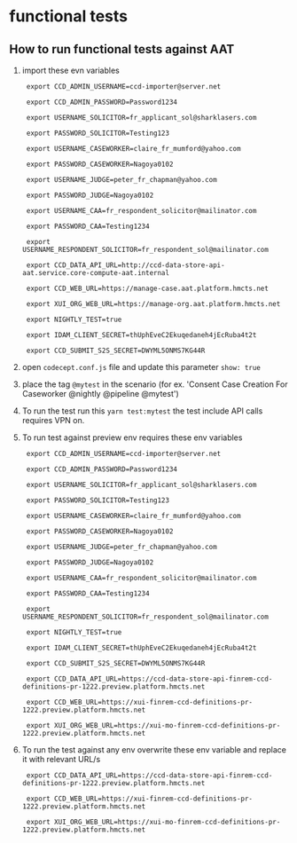 # functional tests


## How to run functional tests against AAT


1) import these evn variables

        export CCD_ADMIN_USERNAME=ccd-importer@server.net
        
        export CCD_ADMIN_PASSWORD=Password1234
        
        export USERNAME_SOLICITOR=fr_applicant_sol@sharklasers.com
        
        export PASSWORD_SOLICITOR=Testing123
        
        export USERNAME_CASEWORKER=claire_fr_mumford@yahoo.com
        
        export PASSWORD_CASEWORKER=Nagoya0102
        
        export USERNAME_JUDGE=peter_fr_chapman@yahoo.com
        
        export PASSWORD_JUDGE=Nagoya0102
        
        export USERNAME_CAA=fr_respondent_solicitor@mailinator.com
        
        export PASSWORD_CAA=Testing1234
        
        export USERNAME_RESPONDENT_SOLICITOR=fr_respondent_sol@mailinator.com
        
        export CCD_DATA_API_URL=http://ccd-data-store-api-aat.service.core-compute-aat.internal
        
        export CCD_WEB_URL=https://manage-case.aat.platform.hmcts.net
        
        export XUI_ORG_WEB_URL=https://manage-org.aat.platform.hmcts.net
        
        export NIGHTLY_TEST=true
        
        export IDAM_CLIENT_SECRET=thUphEveC2Ekuqedaneh4jEcRuba4t2t
        
        export CCD_SUBMIT_S2S_SECRET=DWYML5ONMS7KG44R

2) open `codecept.conf.js` file and update this parameter `show: true`

3) place the tag `@mytest` in the scenario  (for ex. 'Consent Case Creation For Caseworker @nightly @pipeline @mytest')

4) To run the test run this `yarn test:mytest` 
        the test include API calls requires VPN on.

5) To run test against preview env requires these env variables
        
        export CCD_ADMIN_USERNAME=ccd-importer@server.net
          
        export CCD_ADMIN_PASSWORD=Password1234
        
        export USERNAME_SOLICITOR=fr_applicant_sol@sharklasers.com
        
        export PASSWORD_SOLICITOR=Testing123
        
        export USERNAME_CASEWORKER=claire_fr_mumford@yahoo.com
        
        export PASSWORD_CASEWORKER=Nagoya0102
        
        export USERNAME_JUDGE=peter_fr_chapman@yahoo.com
        
        export PASSWORD_JUDGE=Nagoya0102
        
        export USERNAME_CAA=fr_respondent_solicitor@mailinator.com
        
        export PASSWORD_CAA=Testing1234
        
        export USERNAME_RESPONDENT_SOLICITOR=fr_respondent_sol@mailinator.com
        
        export NIGHTLY_TEST=true
        
        export IDAM_CLIENT_SECRET=thUphEveC2Ekuqedaneh4jEcRuba4t2t
        
        export CCD_SUBMIT_S2S_SECRET=DWYML5ONMS7KG44R

        export CCD_DATA_API_URL=https://ccd-data-store-api-finrem-ccd-definitions-pr-1222.preview.platform.hmcts.net
        
        export CCD_WEB_URL=https://xui-finrem-ccd-definitions-pr-1222.preview.platform.hmcts.net

        export XUI_ORG_WEB_URL=https://xui-mo-finrem-ccd-definitions-pr-1222.preview.platform.hmcts.net

6) To run the test against any env overwrite these env variable and replace it with relevant URL/s
        
        export CCD_DATA_API_URL=https://ccd-data-store-api-finrem-ccd-definitions-pr-1222.preview.platform.hmcts.net
        
        export CCD_WEB_URL=https://xui-finrem-ccd-definitions-pr-1222.preview.platform.hmcts.net

        export XUI_ORG_WEB_URL=https://xui-mo-finrem-ccd-definitions-pr-1222.preview.platform.hmcts.net
        
        